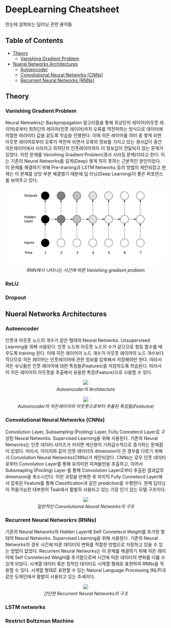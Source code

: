 # DeepLearning Cheatsheet
한눈에 살펴보는 딥러닝 관련 용어들

## Table of Contents
 - [Theory](#theory)
   - [Vanishing Gradient Problem](#vanishing-gradient-problem)
 - [Nueral Networks Architectures](#nueral-networks-architectures)
   - [Autoencoder](#autoencoder)
   - [Convolutional Neural Networks (CNNs)](#convolutional-neural-networks-cnns)
   - [Recurrent Neural Networks (RNNs)](#recurrent-neural-networks-rnns)

## Theory
### Vanishing Gradient Problem
Neural Netowkrs는 Backpropagation 알고리즘을 통해 최상단의 레이어(아웃풋 레이어)로부터 최하단의 레이어(인풋 레이어)까지 오류를 역전파하는 방식으로 데이터에 적절한 파라미터 값을 같도록 학습을 진행한다. 이때 히든 레이어를 여러 층 쌓게 되면 아웃풋 레이어로부터 오류가 역전파 되면서 오류의 정보를 가지고 있는 경사값이 중간 히든레이어에서 사라지고 최하단의 인풋레이어까지 이 정보값이 전달되지 않는 문제가 있었다. 이런 문제를 Vanishing Gradient Problem(경사 사라짐 문제)이라고 한다. 이는 기존의 Neural Networks를 깊게(Deep) 쌓게 하지 못하는 근본적인 원인이었다. 이 문제를 해결하기 위해 Pre-training과 LSTM Networks 등의 방법이 제안되었고 현재는 이 문제를 상당 부분 해결했기 때문에 딥 러닝(Deep Learning)이 좋은 퍼포먼스를 보여주고 있다. 

![alt tag](/images/vanishing_gradient_problem.png)
<p align="center">
<i>RNN에서 나타나는 시간에 따른 Vanishing gradient problem</i>
</p>

### ReLU

### Dropout


## Nueral Networks Architectures
### Autoencoder
인풋과 아웃풋 노드의 개수가 같은 형태의 Neural Netowrks. Unsupervised Learning을 위해 사용된다. 인풋 노드와 아웃풋 노드의 수가 같으므로 항등 함수를 배우도록 training 된다. 이때 히든 레이어의 노드 개수가 아웃풋 레이어의 노드 개수보다 작으므로 히든 레이어는 인풋레이어에 관한 정보를 압축해서 저장해야만 한다. 따라서 히든 유닛들은 인풋 레이어에 대한 특징들(Features)을 저장하도록 학습된다. 따라서 이 히든 레이어의 아웃풋을 추출해서 유용한 특징(Feature)으로 사용할 수 있다.

<p align="center">
<img src="https://raw.githubusercontent.com/solaris33/DeepLearning_Cheatsheet_Kor/master/images/autoencoder_architecture.png">
<br>
<i>Autoencoder의 Architecture</i>
</p>

<p align="center">
<img src="https://raw.githubusercontent.com/solaris33/DeepLearning_Cheatsheet_Kor/master/images/autoencoder_features.png">
<br>
<i>Autoencoder의 히든레이어의 아웃풋으로부터 추출된 특징들(Features)</i>
</p>

### Convolutional Neural Networks (CNNs)
Convolution Layer, Subsampling (Pooling) Layer, Fully Connetecd Layer로 구성된 Neural Networks. Supervised Learning을 위해 사용된다. 기존의 Neural Networks는 인풋 데이터 사이즈가 커지면 계산량이 기하급수적으로 증가하는 문제점이 있었다. 따라서, 이미지와 같이 인풋 데이터의 dimension이 큰 경우를 다루기 위해서 Convolution Neural Networks(CNNs)가 제안되었다. CNNs는 로우 인풋 데이터로부터 Convolution Layer를 통해 유의미한 피쳐들만을 추출하고, 이어서 Subsmapling (Pooling) Layer 를 통해 Convolution Layer로부터 추출된 결과값의 dimension을 축소시킨다. 이런 과정을 반복한 후 마지막 Fully Connetecd Layer에서 압축된 Feature를 통해 Classification과 같은 prediction을 수행한다. 현재 딥러닝이 적용가능한 대부분의 Task에서 활발히 사용되고 있는 가장 인기 있는 모델 구조이다.

<p align="center">
<img src="https://raw.githubusercontent.com/solaris33/DeepLearning_Cheatsheet_Kor/master/images/Convolutional_Neural_Networks.jpeg">
<br>
<i>일반적인 Convolutional Neural Networks의 구조</i>
</p>

### Recurrent Neural Networkrs (RNNs)
기존의 Neural Networks의 Hidden Layer에 Self Connetecd Weight를 추가한 형태의 Neural Networks. Supervised Learning을 위해 사용된다. 기존의 Neural Networks의 경우 시간에 따른 데이터의 변화를 적절한 방법으로 저장하고 있을 수 있는 방법이 없었다. Recurrent Neural Networks는 이 문제를 해결하기 위해 히든 레이어에 Self Conneteced Weight를 추가함으로써 시간에 따른 데이터의 변화를 다룰 수 있게 되었다. 시계열 데이터 혹은 정적인 데이터도 시계열 형태로 표현하여 RNNs을 적용할 수 있다. 시계열 형태로 표현할 수 있는 Natural Language Processing (NLP)과 같은 도메인에서 활발히 사용되고 있는 추세이다.

<p align="center">
<img src="https://raw.githubusercontent.com/solaris33/DeepLearning_Cheatsheet_Kor/master/images/recurrent_neural_networks.png">
<br>
<i>간단한 Recurrent Neural Networks의 구조</i>
</p>


### LSTM networks

### Restrict Boltzman Machine
